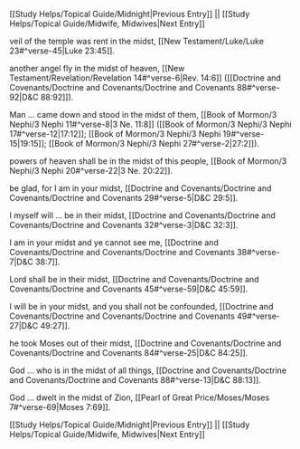 [[Study Helps/Topical Guide/Midnight|Previous Entry]]  ||  [[Study Helps/Topical Guide/Midwife, Midwives|Next Entry]]

 veil of the temple was rent in the midst, [[New Testament/Luke/Luke 23#^verse-45|Luke 23:45]].

 another angel fly in the midst of heaven, [[New Testament/Revelation/Revelation 14#^verse-6|Rev. 14:6]] ([[Doctrine and Covenants/Doctrine and Covenants/Doctrine and Covenants 88#^verse-92|D&C 88:92]]).

 Man ... came down and stood in the midst of them, [[Book of Mormon/3 Nephi/3 Nephi 11#^verse-8|3 Ne. 11:8]] ([[Book of Mormon/3 Nephi/3 Nephi 17#^verse-12|17:12]]; [[Book of Mormon/3 Nephi/3 Nephi 19#^verse-15|19:15]]; [[Book of Mormon/3 Nephi/3 Nephi 27#^verse-2|27:2]]).

 powers of heaven shall be in the midst of this people, [[Book of Mormon/3 Nephi/3 Nephi 20#^verse-22|3 Ne. 20:22]].

 be glad, for I am in your midst, [[Doctrine and Covenants/Doctrine and Covenants/Doctrine and Covenants 29#^verse-5|D&C 29:5]].

 I myself will ... be in their midst, [[Doctrine and Covenants/Doctrine and Covenants/Doctrine and Covenants 32#^verse-3|D&C 32:3]].

 I am in your midst and ye cannot see me, [[Doctrine and Covenants/Doctrine and Covenants/Doctrine and Covenants 38#^verse-7|D&C 38:7]].

 Lord shall be in their midst, [[Doctrine and Covenants/Doctrine and Covenants/Doctrine and Covenants 45#^verse-59|D&C 45:59]].

 I will be in your midst, and you shall not be confounded, [[Doctrine and Covenants/Doctrine and Covenants/Doctrine and Covenants 49#^verse-27|D&C 49:27]].

 he took Moses out of their midst, [[Doctrine and Covenants/Doctrine and Covenants/Doctrine and Covenants 84#^verse-25|D&C 84:25]].

 God ... who is in the midst of all things, [[Doctrine and Covenants/Doctrine and Covenants/Doctrine and Covenants 88#^verse-13|D&C 88:13]].

 God ... dwelt in the midst of Zion, [[Pearl of Great Price/Moses/Moses 7#^verse-69|Moses 7:69]].

[[Study Helps/Topical Guide/Midnight|Previous Entry]]  ||  [[Study Helps/Topical Guide/Midwife, Midwives|Next Entry]]
